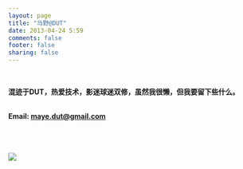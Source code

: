 ```yaml
---
layout: page
title: "马野@DUT"
date: 2013-04-24 5:59    
comments: false 
footer: false
sharing: false   
---
```






<br />




   **混迹于DUT，热爱技术，影迷球迷双修，虽然我很懒，但我要留下些什么。**
<br />
<br />

**Email: maye.dut@gmail.com**
<br />
<br />
<br />
<br />



![](\images\3.JPG)